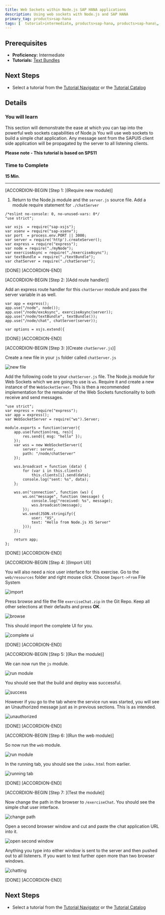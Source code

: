 ```yaml
---
title: Web Sockets within Node.js SAP HANA applications
description: Using web sockets with Node.js and SAP HANA
primary_tag: products>sap-hana
tags: [  tutorial>intermediate, products>sap-hana, products>sap-hana\,-express-edition ]
---
```

## Prerequisites  
- **Proficiency:** Intermediate
- **Tutorials:** [Text Bundles](http://www.sap.com/developer/tutorials/xsa-node-text.html)

## Next Steps
- Select a tutorial from the [Tutorial Navigator](http://www.sap.com/developer/tutorial-navigator.html) or the [Tutorial Catalog](http://www.sap.com/developer/tutorials.html)

## Details
### You will learn  
This section will demonstrate the ease at which you can tap into the powerful web sockets capabilities of Node.js You will use web sockets to build a simple chat application. Any message sent from the SAPUI5 client side application will be propagated by the server to all listening clients.

**Please note - This tutorial is based on SPS11**

### Time to Complete
**15 Min**.

---


[ACCORDION-BEGIN [Step 1: ](Require new module)]

1. Return to the Node.js module and the `server.js` source file. Add a module require statement for `./chatServer`

```
/*eslint no-console: 0, no-unused-vars: 0*/"use strict";var xsjs  = require("sap-xsjs");var xsenv = require("sap-xsenv");var port  = process.env.PORT || 3000;var server = require('http').createServer();var express = require("express");var node = require("./myNode");var exerciseAsync = require("./exerciseAsync");var textBundle = require("./textBundle");var chatServer = require("./chatServer");
```

[DONE]
[ACCORDION-END]

[ACCORDION-BEGIN [Step 2: ](Add route handler)]

Add an express route handler for this `chatServer` module and pass the server variable in as well.  

```
var app = express();app.use("/node", node());app.use("/node/excAsync", exerciseAsync(server));app.use("/node/textBundle", textBundle());app.use("/node/chat", chatServer(server));var options = xsjs.extend({
```

[DONE]
[ACCORDION-END]

[ACCORDION-BEGIN [Step 3: ](Create `chatServer.js`)]

Create a new file in your `js` folder called `chatServer.js`

![new file](3.png)

Add the following code to your `chatServer.js` file. The Node.js module for Web Sockets which we are going to use is `ws`. Require it and create a new instance of the `WebSocketServer`. This is then a recommended implementation for the remainder of the Web Sockets functionality to both receive and send messages.

```
"use strict";var express = require("express");var app = express();var WebSocketServer = require("ws").Server;module.exports = function(server){	app.use(function(req, res){    	res.send({ msg: "hello" });	});	var wss = new WebSocketServer({		server: server,		path: "/node/chatServer"	});	wss.broadcast = function (data) {    	for (var i in this.clients)        	this.clients[i].send(data);    	console.log("sent: %s", data);	};	wss.on("connection", function (ws) {    	ws.on("message", function (message) {        	console.log("received: %s", message);        	wss.broadcast(message);		});    	ws.send(JSON.stringify({        	user: "XS",        	text: "Hello from Node.js XS Server"    	}));	});	return app;};
```

[DONE]
[ACCORDION-END]

[ACCORDION-BEGIN [Step 4: ](Import UI)]

You will also need a nice user interface for this exercise.  Go to the `web/resources` folder and right mouse click. Choose `Import->From` File System

![import](5.png)

Press browse and file the file `exerciseChat.zip` in the Git Repo. Keep all other selections at their defaults and press **OK**.

![browse](6.png)

This should import the complete UI for you.

![complete ui](7.png)

[DONE]
[ACCORDION-END]

[ACCORDION-BEGIN [Step 5: ](Run the module)]

We can now run the `js` module.

![run module](8.png)

You should see that the build and deploy was successful.

![success](9.png)

However if you go to the tab where the service run was started, you will see an Unauthorized message just as in previous sections. This is as intended.

![unauthorized](10.png)

[DONE]
[ACCORDION-END]

[ACCORDION-BEGIN [Step 6: ](Run the web module)]

So now run the `web` module.

![run module](11.png)

In the running tab, you should see the `index.html` from earlier.  

![running tab](12.png)

[DONE]
[ACCORDION-END]

[ACCORDION-BEGIN [Step 7: ](Test the module)]

Now change the path in the browser to `/exerciseChat`. You should see the simple chat user interface.  

![change path](13.png)

Open a second browser window and cut and paste the chat application URL into it.

![open second window](14.png)

Anything you type into either window is sent to the server and then pushed out to all listeners. If you want to test further open more than two browser windows.  
![chatting](15.png)

[DONE]
[ACCORDION-END]




## Next Steps
- Select a tutorial from the [Tutorial Navigator](http://www.sap.com/developer/tutorial-navigator.html) or the [Tutorial Catalog](http://www.sap.com/developer/tutorials.html)
